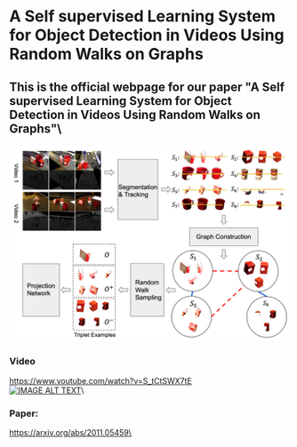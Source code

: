 # A Self supervised Learning System for Object Detection in Videos Using Random Walks on Graphs
This is the official webpage for our paper "A Self supervised Learning System for Object Detection in Videos Using Random Walks on Graphs"\
---
![](pic/overview.png)
### Video
https://www.youtube.com/watch?v=S_tCtSWX7tE \
[![IMAGE ALT TEXT](http://img.youtube.com/vi/S_tCtSWX7tE/0.jpg)](https://www.youtube.com/watch?v=S_tCtSWX7tE "RWS")\
### Paper: 
https://arxiv.org/abs/2011.05459\
